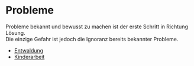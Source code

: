 # Probleme

Probleme bekannt und bewusst zu machen ist der erste Schritt in Richtung Lösung.   
Die einzige Gefahr ist jedoch die Ignoranz bereits bekannter Probleme.   

* [Entwaldung](probleme/entwaldung.md)
* [Kinderarbeit](probleme/kinderarbeit.md)
